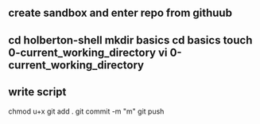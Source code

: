 create sandbox
and enter repo from githuub
--
cd holberton-shell
mkdir basics
cd basics
touch 0-current_working_directory
vi 0-current_working_directory
-- 
write script
--
chmod u+x
git add .
git commit -m "m"
git push

